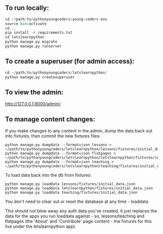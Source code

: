 To run locally:
---------------

```python
cd ~/path/to/pythonyoungcoders/young-coders-env
source bin/activate
cd ..
pip install -r requirements.txt
cd letslearnpython
python manage.py migrate
python manage.py runserver
```

To create a superuser (for admin access):
-----------------------------------------

```python
cd ~/path/to/pythonyoungcoders/letslearnpython/
python manage.py createsuperuser
```

To view the admin:
------------------

http://127.0.0.1:8000/admin/


To manage content changes:
--------------------------

If you make changes to any content in the admin, dump the data back out into fixtures, then commit the new fixtures files:

```cd /path/to/pythonyoungcoders/letslearnpython
python manage.py dumpdata --format=json lessons > ~/path/to/pythonyoungcoders/letslearnpython/lessons/fixtures/initial_data.json
python manage.py dumpdata --format=json flatpages > ~/path/to/pythonyoungcoders/letslearnpython/letslearnpython/fixtures/initial_data.json
python manage.py dumpdata --format=json teaching > ~/path/to/pythonyoungcoders/letslearnpython/teaching/fixtures/initial_data.json
```

To load data back into the db from fixtures:

```cd /path/to/pythonyoungcoders/letslearnpython
python manage.py loaddata lessons/fixtures/initial_data.json
python manage.py loaddata letslearnpython/fixtures/initial_data.json
python manage.py loaddata teaching/fixtures/initial_data.json
```

You don't need to clear out or reset the database at any time - loaddata 

This should not blow away any auth data you've created, it just replaces the data for the apps you run loaddata against - so, lessons/teaching and flatpages (the 'About' and 'Contribute' page content - the fixtures for this live under the letslearnpython app).


